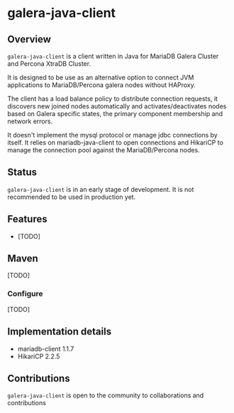 galera-java-client
======

## Overview

`galera-java-client` is a client written in Java for MariaDB Galera Cluster and Percona XtraDB Cluster.

It is designed to be use as an alternative option to connect JVM applications to MariaDB/Percona galera nodes without HAProxy. 

The client has a load balance policy to distribute connection requests, it discovers new joined nodes automatically and activates/deactivates nodes based on Galera specific states, the primary component membership and network errors.

It doesn't implement the mysql protocol or manage jdbc connections by itself. It relies on mariadb-java-client to open connections and HikariCP to manage the connection pool against the MariaDB/Percona nodes.


## Status

`galera-java-client` is in an early stage of development. It is not recommended to be used in production yet.

## Features

* [TODO]

## Maven

[TODO]

### Configure

[TODO]

## Implementation details

  * mariadb-client 1.1.7
  * HikariCP 2.2.5

## Contributions

`galera-java-client` is open to the community to collaborations and contributions

[HdrHistogram]: http://hdrhistogram.org/  "HdrHistogram"
[Despegar.com]: http://www.despegar.com/ "Despegar.com"
